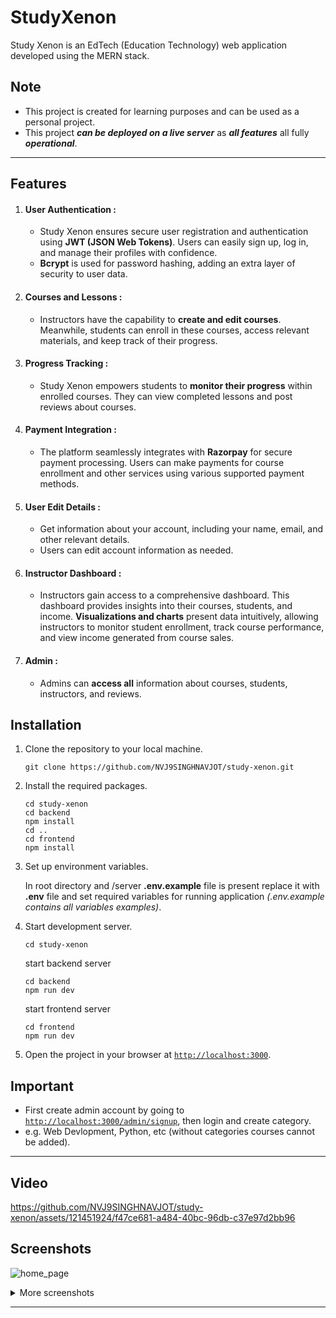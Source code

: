 # StudyXenon

Study Xenon is an EdTech (Education Technology) web application developed using the MERN stack.

## Note

- This project is created for learning purposes and can be used as a personal project.
- This project ***can be deployed on a live server*** as ***all features*** all fully ***operational***.


***

## Features

1. #### User Authentication :
    
    - Study Xenon ensures secure user registration and authentication using **JWT (JSON Web Tokens)**. Users can easily sign up, log in, and manage their profiles with confidence.
    - **Bcrypt** is used for password hashing, adding an extra layer of security to user data.

2.  #### Courses and Lessons :
    
    - Instructors have the capability to **create and edit courses**. Meanwhile, students can enroll in these courses, access relevant materials, and keep track of their progress.

3.  #### Progress Tracking :
    
    - Study Xenon empowers students to **monitor their progress** within enrolled courses. They can view completed lessons and post reviews about courses.

 
4.  #### Payment Integration :
    
    - The platform seamlessly integrates with **Razorpay** for secure payment processing. Users can make payments for course enrollment and other services using various supported payment methods.
 
5.  #### User Edit Details :
    
    - Get information about your account, including your name, email, and other relevant details.
    - Users can edit account information as needed.
  
6. #### Instructor Dashboard :

	- Instructors gain access to a comprehensive dashboard. This dashboard provides insights into their courses, students, and income. **Visualizations and charts** present data intuitively, allowing instructors to monitor student enrollment, track course performance, and view income generated from course sales.

7. #### Admin :

	- Admins can **access all** information about courses, students, instructors, and reviews.


## Installation

1. Clone the repository to your local machine.
	```
	git clone https://github.com/NVJ9SINGHNAVJOT/study-xenon.git
	```
2. Install the required packages.
	```
	cd study-xenon
 	cd backend
	npm install
	cd ..
 	cd frontend
	npm install
	```
3. Set up environment variables.

	In root directory  and /server **.env.example** file is present replace it with **.env** file and set required variables for running application *(.env.example contains all variables examples)*.

5. Start development server.
	```
 	cd study-xenon
 	```
	start backend server
 	```
	cd backend
	npm run dev
  	```
	start frontend server
   	```
 	cd frontend
 	npm run dev
	```
7. Open the project in your browser at [`http://localhost:3000`](http://localhost:3000).

## Important

- First create admin account by going to [`http://localhost:3000/admin/signup`](http://localhost:3000/admin/signup), then login and create category. 
- e.g. Web Devlopment, Python, etc (without categories courses cannot be added).


***


## Video

https://github.com/NVJ9SINGHNAVJOT/study-xenon/assets/121451924/f47ce681-a484-40bc-96db-c37e97d2bb96

## Screenshots

![home_page](https://github.com/NVJ9SINGHNAVJOT/study-xenon/assets/121451924/7b8f05a3-bdaa-4c3b-ab1d-a508e2a8aaae)

<details>
  <summary>More screenshots</summary>

![course_page](https://github.com/NVJ9SINGHNAVJOT/study-xenon/assets/121451924/304104ee-6b73-48b2-9e21-50954dd27fdb)
![instructor_dashboard](https://github.com/NVJ9SINGHNAVJOT/study-xenon/assets/121451924/e59b148c-3bf0-44b9-b5ee-840491636270)
![contact_us_page](https://github.com/NVJ9SINGHNAVJOT/study-xenon/assets/121451924/3a7db15f-adcd-467c-9d56-9ba12b945143)
![catalog_page](https://github.com/NVJ9SINGHNAVJOT/study-xenon/assets/121451924/3223e0c2-c4af-4313-ab0e-3e609ef63d04)
![admin_dashboard-1](https://github.com/NVJ9SINGHNAVJOT/study-xenon/assets/121451924/0f29f52d-d4ab-496e-b7b9-7e9626e63905)
![admin_dashboard-2](https://github.com/NVJ9SINGHNAVJOT/study-xenon/assets/121451924/10cbcfc7-1550-45ac-bdfa-4353f336d282)
![about_us_page](https://github.com/NVJ9SINGHNAVJOT/study-xenon/assets/121451924/7a02a69e-bb52-4580-b076-c4b996fdebd6)
![student_dashboard](https://github.com/NVJ9SINGHNAVJOT/study-xenon/assets/121451924/3fffb35f-9e13-4ed0-ace7-1849a8686e3b)
![sign_up_page](https://github.com/NVJ9SINGHNAVJOT/study-xenon/assets/121451924/0c9bf505-9603-4c49-809e-92a09c87fd39)
![profile_page](https://github.com/NVJ9SINGHNAVJOT/study-xenon/assets/121451924/af3ff1d4-bffb-46ae-9637-227c51183305)
![mail_send](https://github.com/NVJ9SINGHNAVJOT/study-xenon/assets/121451924/7787351b-5320-434e-b5cb-75b91c64d3c2)

</details>


***

